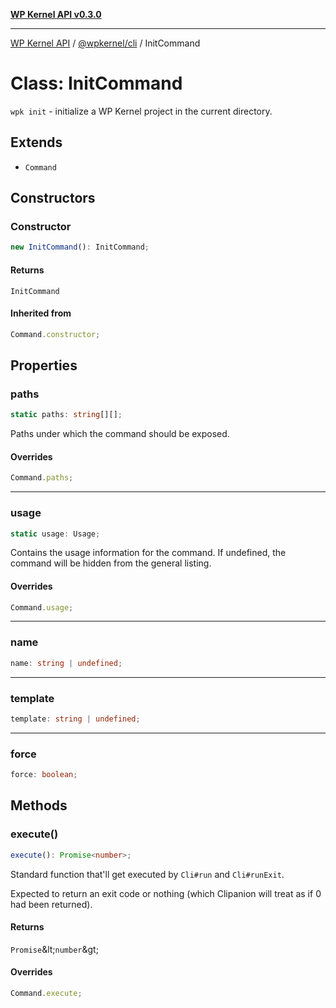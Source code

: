 [**WP Kernel API v0.3.0**](../../../README.md)

---

[WP Kernel API](../../../README.md) / [@wpkernel/cli](../README.md) / InitCommand

# Class: InitCommand

`wpk init` - initialize a WP Kernel project in the current directory.

## Extends

- `Command`

## Constructors

### Constructor

```ts
new InitCommand(): InitCommand;
```

#### Returns

`InitCommand`

#### Inherited from

```ts
Command.constructor;
```

## Properties

### paths

```ts
static paths: string[][];
```

Paths under which the command should be exposed.

#### Overrides

```ts
Command.paths;
```

---

### usage

```ts
static usage: Usage;
```

Contains the usage information for the command. If undefined, the
command will be hidden from the general listing.

#### Overrides

```ts
Command.usage;
```

---

### name

```ts
name: string | undefined;
```

---

### template

```ts
template: string | undefined;
```

---

### force

```ts
force: boolean;
```

## Methods

### execute()

```ts
execute(): Promise<number>;
```

Standard function that'll get executed by `Cli#run` and `Cli#runExit`.

Expected to return an exit code or nothing (which Clipanion will treat
as if 0 had been returned).

#### Returns

`Promise`\&lt;`number`\&gt;

#### Overrides

```ts
Command.execute;
```
